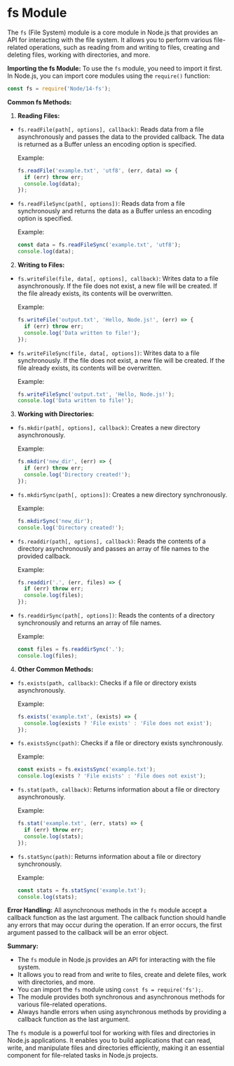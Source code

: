 # fs Module 

The `fs` (File System) module is a core module in Node.js that provides an API for interacting with the file system. It allows you to perform various file-related operations, such as reading from and writing to files, creating and deleting files, working with directories, and more.

**Importing the fs Module:**
To use the `fs` module, you need to import it first. In Node.js, you can import core modules using the `require()` function:

```javascript
const fs = require('Node/14-fs');
```

**Common fs Methods:**

1. **Reading Files:**

- `fs.readFile(path[, options], callback)`:
  Reads data from a file asynchronously and passes the data to the provided callback. The data is returned as a Buffer unless an encoding option is specified.

  Example:
  ```javascript
  fs.readFile('example.txt', 'utf8', (err, data) => {
    if (err) throw err;
    console.log(data);
  });
  ```

- `fs.readFileSync(path[, options])`:
  Reads data from a file synchronously and returns the data as a Buffer unless an encoding option is specified.

  Example:
  ```javascript
  const data = fs.readFileSync('example.txt', 'utf8');
  console.log(data);
  ```

2. **Writing to Files:**

- `fs.writeFile(file, data[, options], callback)`:
  Writes data to a file asynchronously. If the file does not exist, a new file will be created. If the file already exists, its contents will be overwritten.

  Example:
  ```javascript
  fs.writeFile('output.txt', 'Hello, Node.js!', (err) => {
    if (err) throw err;
    console.log('Data written to file!');
  });
  ```

- `fs.writeFileSync(file, data[, options])`:
  Writes data to a file synchronously. If the file does not exist, a new file will be created. If the file already exists, its contents will be overwritten.

  Example:
  ```javascript
  fs.writeFileSync('output.txt', 'Hello, Node.js!');
  console.log('Data written to file!');
  ```

3. **Working with Directories:**

- `fs.mkdir(path[, options], callback)`:
  Creates a new directory asynchronously.

  Example:
  ```javascript
  fs.mkdir('new_dir', (err) => {
    if (err) throw err;
    console.log('Directory created!');
  });
  ```

- `fs.mkdirSync(path[, options])`:
  Creates a new directory synchronously.

  Example:
  ```javascript
  fs.mkdirSync('new_dir');
  console.log('Directory created!');
  ```

- `fs.readdir(path[, options], callback)`:
  Reads the contents of a directory asynchronously and passes an array of file names to the provided callback.

  Example:
  ```javascript
  fs.readdir('.', (err, files) => {
    if (err) throw err;
    console.log(files);
  });
  ```

- `fs.readdirSync(path[, options])`:
  Reads the contents of a directory synchronously and returns an array of file names.

  Example:
  ```javascript
  const files = fs.readdirSync('.');
  console.log(files);
  ```

4. **Other Common Methods:**

- `fs.exists(path, callback)`:
  Checks if a file or directory exists asynchronously.

  Example:
  ```javascript
  fs.exists('example.txt', (exists) => {
    console.log(exists ? 'File exists' : 'File does not exist');
  });
  ```

- `fs.existsSync(path)`:
  Checks if a file or directory exists synchronously.

  Example:
  ```javascript
  const exists = fs.existsSync('example.txt');
  console.log(exists ? 'File exists' : 'File does not exist');
  ```

- `fs.stat(path, callback)`:
  Returns information about a file or directory asynchronously.

  Example:
  ```javascript
  fs.stat('example.txt', (err, stats) => {
    if (err) throw err;
    console.log(stats);
  });
  ```

- `fs.statSync(path)`:
  Returns information about a file or directory synchronously.

  Example:
  ```javascript
  const stats = fs.statSync('example.txt');
  console.log(stats);
  ```

**Error Handling:**
All asynchronous methods in the `fs` module accept a callback function as the last argument. The callback function should handle any errors that may occur during the operation. If an error occurs, the first argument passed to the callback will be an error object.

**Summary:**
- The `fs` module in Node.js provides an API for interacting with the file system.
- It allows you to read from and write to files, create and delete files, work with directories, and more.
- You can import the `fs` module using `const fs = require('fs');`.
- The module provides both synchronous and asynchronous methods for various file-related operations.
- Always handle errors when using asynchronous methods by providing a callback function as the last argument.

The `fs` module is a powerful tool for working with files and directories in Node.js applications. It enables you to build applications that can read, write, and manipulate files and directories efficiently, making it an essential component for file-related tasks in Node.js projects.
